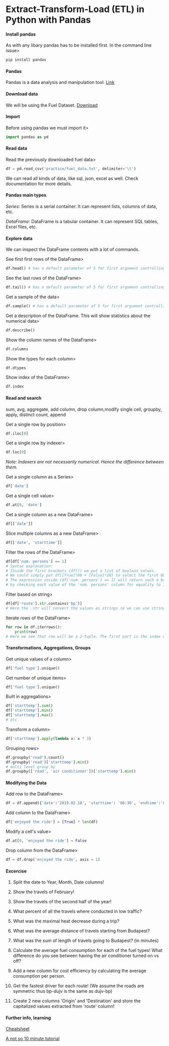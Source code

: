 # Extract-Transform-Load (ETL) in Python with Pandas

#### Install pandas

As with any libary pandas has to be installed first. In the command line issue>

```bash
pip install pandas
```


#### Pandas

Pandas is a data analysis and manipulation tool. [Link](https://pandas.pydata.org/)

#### Download data

We will be using the Fuel Dataset. [Download](https://raw.githubusercontent.com/VSZM/ELTE_Adatbanyaszat_es_Gepi_tanulas/master/practice/fuel_data.txt)


#### Import

Before using pandas we must import it>

```python
import pandas as pd
```

#### Read data

Read the previously downloaded fuel data>

```python
df = pd.read_csv('practice/fuel_data.txt', delimiter='\t')
```

We can read all kinds of data, like sql, json, excel as well. Check documentation for more details.

#### Pandas main types

*Series*: Series is a serial container. It can represent lists, columns of data, etc. 

*DataFrame*: DataFrame is a tabular container. It can represent SQL tables, Excel files, etc. 

#### Explore data

We can inspect the DataFrame contents with a lot of commands.

See first first rows of the DataFrame>

```python
df.head() # has a default parameter of 5 for first argument controlling the number of displayed rows
```

See the last rows of the DataFrame>

```python
df.tail() # has a default parameter of 5 for first argument controlling the number of displayed rows
```

Get a sample of the data>

```python
df.sample() # has a default parameter of 5 for first argument controlling the sample size
```


Get a description of the DataFrame. This will show statistics about the numerical data>

```python
df.describe()
```

Show the column names of the DataFrame>

```python
df.columns
```

Show the types for each column>

```python
df.dtypes
```

Show index of the DataFrame>

```python
df.index
```

#### Read and search

sum, avg, aggregate, add column, drop column,modify single cell, groupby, apply, distinct count, append

Get a single row by position>

```python
df.iloc[0]
```

Get a single row by indexer>

```python
df.loc[0]
```
*Note: Indexers are not necessarily numerical. Hence the difference between them.*

Get a single column as a Series>

```python
df['date']
```

Get a single cell value>

```python
df.at[0, 'date']
```

Get a single column as a new DataFrame>

```python
df[['date']]
```

Slice multiple columns as a new DataFrame>

```python
df[['date', 'starttime']]
```


Filter the rows of the DataFrame>

```python
df[df['num. persons'] == 1]
# Syntax explanation:
# Inside the first brackets (df[]) we put a list of boolean values. 
# We could simply put df[[True]*80 + [False]*20] to select the first 80 rows
# The expression inside (df['num. persons'] == 1) will return such a boolean list
# by checking each value of the 'num. persons' column for equality to 1
```

Filter based on string>

```python
df[df['route'].str.contains('bp')] 
# Here the .str will convert the values as strings so we can use string operations
```

Iterate rows of the DataFrame>

```python
for row in df.iterrows():
    print(row)
# Here we see that row will be a 2-tuple. The first part is the index of the row, the second part is a dictionary representing the row data where the keys are the column names.
```

#### Transformations, Aggregations, Groups


Get unique values of a column>

```python
df['fuel type'].unique()
```

Get number of unique items>

```python
df['fuel type'].unique()
```

Built in aggregations>

```python
df['starttemp'].sum()
df['starttemp'].min()
df['starttemp'].max()
# etc
```

Transform a column>

```python
df['starttemp'].apply(lambda x: x * 3)
```

Grouping rows>

```python
df.groupby('road').count()
df.groupby('road')['starttemp'].min()
# multi level group by
df.groupby(['road', 'air conditioner'])['starttemp'].min()
```

#### Modifying the Data

Add row to the DataFrame>

```python
df = df.append({'date':'2019.02.18', 'starttime': '08:30', 'endtime':'09:00', 'starttemp': 12, 'endtemp': 13,'air conditioner': 'off', 'trafic':'low', 'route':'home-elte', 'dist': 30, 'avg.cons.': 0, 'speed':30, 'duration':'00:30', 'fuel type': None, 'road':'normal', 'num. persons':1}, ignore_index=True)
```

Add column to the DataFrame>

```python
df['enjoyed the ride'] = [True] * len(df)
```

Modify a cell's value>

```python
df.at[0, 'enjoyed the ride'] = False
```


Drop column from the DataFrame>

```python
df = df.drop('enjoyed the ride', axis = 1)
```



#### Excercise

1. Split the date to Year, Month, Date columns!

2. Show the travels of February!

3. Show the travels of the second half of the year!

1. What percent of all the travels where conducted in low traffic?

1. What was the maximal heat decrease during a trip?

3. What was the average distance of travels starting from Budapest?

3. What was the sum of length of travels going to Budapest? (in minutes)

1. Calculate the average fuel consumption for each of the fuel types! What difference do you see between having the air conditioner turned on vs off? 

3. Add a new column for cost efficiency by calculating the average consumption per person. 

3. Get the fastest driver for each route! (We assume the roads are symmetric thus bp-dujv is the same as dujv-bp)

3. Create 2 new columns 'Origin' and 'Destination' and store the capitalized values extracted from 'route' column!

#### Further info, learning

[Cheatsheet](https://pandas.pydata.org/Pandas_Cheat_Sheet.pdf)

[A not so 10 minute tutorial](https://pandas.pydata.org/pandas-docs/stable/getting_started/10min.html#min)